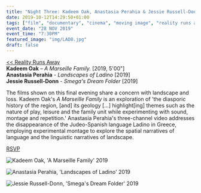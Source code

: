 ```yaml
---
title: "Night Three: Kadeem Oak, Anastasia Perahia & Jessie Russell-Donn"
date: 2019-10-12T14:29:50+01:00
tags: ["film", "documentary", "cinema", "moving image", "reality runs away"]
event_date: "28 NOV 2019"
event_time: "7:30PM"
featured_image: "img/LAD8.jpg"
draft: false
---
```


[<< Reality Runs Away](/projects/reality-runs-away)<br/>
**Kadeem Oak** – _A Marseille Family._ [2019, 5'00"]<br/>
**Anastasia Perahia** - _Landscapes of Ladino_ [2019]<br/>
**Jessie Russell-Donn** - _Smega's Dream Folder_ [2019]

The films shown on this final evening share a concern with landscape and loss. Kadeem Oak's _A Marseille Family_ is an exploration of 'the diasporic history of the region, [and] its geology [...] highlight[ing] themes such as the nature of play, leisure and the family unit while experimenting with sound, montage and repetition.' Anastasia Perahia's three-channel video addresses the disappearance of the Judeo-Spanish language Ladino in Greece, employing experimental montage to explore the spatial narratives of language and the linguistic narratives of landscape.

<a href="https://www.eventbrite.co.uk/e/film-reality-runs-away-the-limits-of-documentary-tickets-76776728261" target="blank">RSVP</a>

![Kadeem Oak, 'A Marseille Family' 2019](/projects/reality-runs-away/img/MF1.png)

![Anastasia Perahia, 'Landscapes of Ladino' 2019](/projects/reality-runs-away/img/LAD1.jpg)

![Jessie Russell-Donn, 'Smega's Dream Folder' 2019](/projects/reality-runs-away/img/SDF1.png)
